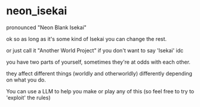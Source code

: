 # neon_isekai
pronounced "Neon Blank Isekai"

ok so as long as it's some kind of Isekai you can change the rest.

or just call it "Another World Project" if you don't want to say 'Isekai' idc

you have two parts of yourself, sometimes they're at odds with each other.

they affect different things (worldly and otherworldly) differently depending on what you do.

You can use a LLM to help you make or play any of this (so feel free to try to 'exploit' the rules)
